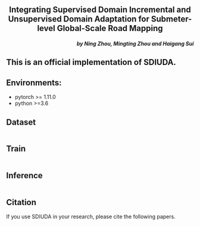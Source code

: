 <h2 align="center">Integrating Supervised Domain Incremental and Unsupervised Domain Adaptation for Submeter-level Global-Scale Road Mapping</h2>


<h5 align="right">by Ning Zhou, Mingting Zhou and Haigang Sui</h5>

This is an official implementation of SDIUDA.
---------------------

## Environments:
- pytorch >= 1.11.0
- python >=3.6

## Dataset
```text

```

## Train
```bash

```

## Inference
```bash

```


## Citation
If you use SDIUDA in your research, please cite the following papers.
```text

```
